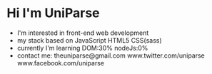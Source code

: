 <h1>Hi I'm UniParse</h1>
<ul>
  <li>I'm interested in front-end web development</li>
  <li>my stack based on JavaScript HTML5 CSS(sass)</li>
  <li>currently I'm learning DOM:30% nodeJs:0%</li>
  <li>contact me: theuniparse@gmail.com www.twitter.com/uniparse www.facebook.com/uniparse </li>
</ul>
